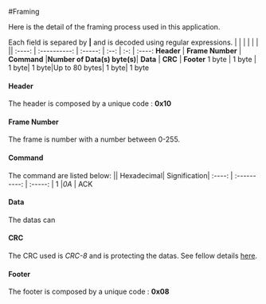 #Framing

Here is the detail of the framing process used in this application.

Each field is separed by **|** and is decoded using regular expressions.
 | | | | | | ||
:----: | :----------: | :-----: | :--: | :-: | :----:
**Header** | **Frame Number** | **Command** |**Number of Data(s) byte(s)**| **Data** | **CRC** | **Footer**
1 byte | 1 byte       | 1 byte| 1 byte|Up to 80 bytes| 1 byte| 1 byte

#### Header
The header is composed by a unique code : **0x10**
#### Frame Number
The frame is number with a number between 0-255.
#### Command 
The command are listed below: 
 || Hexadecimal| Signification|
 :----: | :----------: | :-----: |
1 |*0A* | ACK
#### Data 
The datas can 
#### CRC 
The CRC used is *CRC-8* and is protecting the datas.
See fellow details [here](https://users.ece.cmu.edu/~koopman/roses/dsn04/koopman04_crc_poly_embedded.pdf).
#### Footer
The footer is composed by a unique code : **0x08**